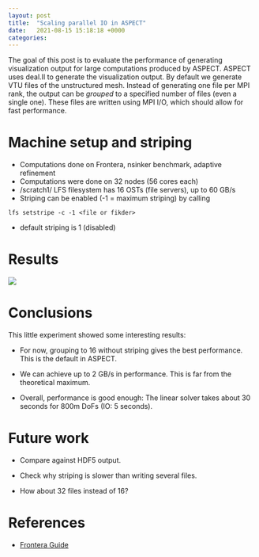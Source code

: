 ```yaml
---
layout: post
title:  "Scaling parallel IO in ASPECT"
date:   2021-08-15 15:18:18 +0000
categories:
---
```


The goal of this post is to evaluate the performance of generating
visualization output for large computations produced by ASPECT. ASPECT
uses deal.II to generate the visualization output. By default we
generate VTU files of the unstructured mesh. Instead of generating one
file per MPI rank, the output can be *grouped* to a specified number
of files (even a single one). These files are written using MPI I/O,
which should allow for fast performance.

# Machine setup and striping

- Computations done on Frontera, nsinker benchmark, adaptive refinement
- Computations were done on 32 nodes (56 cores each)
- /scratch1/ LFS filesystem has 16 OSTs (file servers), up to 60 GB/s
- Striping can be enabled  (-1 = maximum striping) by calling
```
lfs setstripe -c -1 <file or fikder>
```
- default striping is 1 (disabled)

# Results

![]({{site.baseurl}}/images/vtu-io-scaling.png)

# Conclusions

This little experiment showed some interesting results:

- For now, grouping to 16 without striping gives the best performance. This is the default in ASPECT.

- We can achieve up to 2 GB/s in performance. This is far from the theoretical maximum.

- Overall, performance is good enough: The linear solver takes about 30 seconds for 800m DoFs (IO: 5 seconds).

# Future work

- Compare against HDF5 output.

- Check why striping is slower than writing several files.

- How about 32 files instead of 16?


# References


- [Frontera Guide](https://frontera-portal.tacc.utexas.edu/user-guide/files/)

